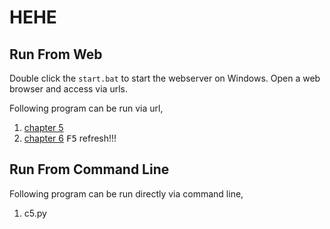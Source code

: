 HEHE
====


Run From Web
------------

Double click the `start.bat` to start the webserver on Windows.
Open a web browser and access via urls.

Following program can be run via url,

1. [chapter 5](http://localhost:8000/c5.py)
1. [chapter 6](http://localhost:8000/c6.py) <kbd>F5</kbd> refresh!!!


Run From Command Line
---------------------

Following program can be run directly via command line,

1. c5.py
